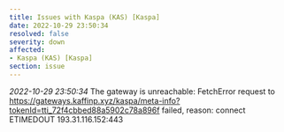 ```yaml
---
title: Issues with Kaspa (KAS) [Kaspa]
date: 2022-10-29 23:50:34
resolved: false
severity: down
affected:
- Kaspa (KAS) [Kaspa]
section: issue
---
```


*2022-10-29 23:50:34* The gateway is unreachable: FetchError request to https://gateways.kaffinp.xyz/kaspa/meta-info?tokenId=tti_72f4cbbed88a5902c78a896f failed, reason: connect ETIMEDOUT 193.31.116.152:443
